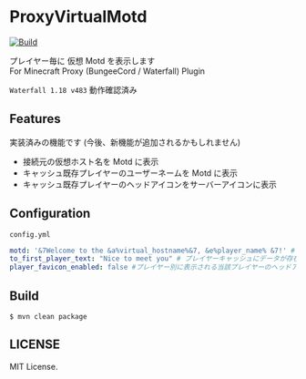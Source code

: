 # ProxyVirtualMotd
[![Build](https://github.com/takagi-minecraft-lab/ProxyVirtualMotd/actions/workflows/build.yml/badge.svg)](https://github.com/takagi-minecraft-lab/ProxyVirtualMotd/actions/workflows/build.yml)

プレイヤー毎に 仮想 Motd を表示します\
For Minecraft Proxy (BungeeCord / Waterfall) Plugin

`Waterfall 1.18 v483` 動作確認済み

## Features
実装済みの機能です (今後、新機能が追加されるかもしれません)
- 接続元の仮想ホスト名を Motd に表示
- キャッシュ既存プレイヤーのユーザーネームを Motd に表示
- キャッシュ既存プレイヤーのヘッドアイコンをサーバーアイコンに表示

## Configuration
`config.yml`
```yml
motd: '&7Welcome to the &a%virtual_hostname%&7, &e%player_name% &7!' #プレイヤー別に表示される仮想 Motd
to_first_player_text: "Nice to meet you" # プレイヤーキャッシュにデータが存在しない時、%player_name% の部分に表示されるメッセージ
player_favicon_enabled: false #プレイヤー別に表示される当該プレイヤーのヘッドアイコン表示有無
```

## Build
`$ mvn clean package`

## LICENSE
MIT License.

